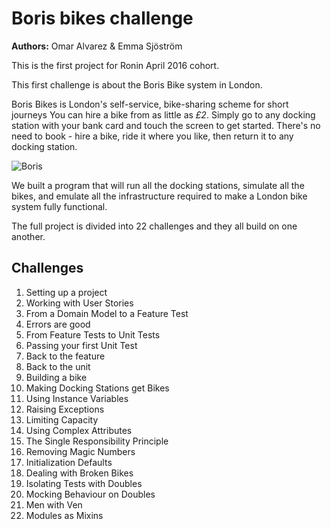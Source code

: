 # Boris bikes challenge

**Authors:** Omar Alvarez & Emma Sjöström

This is the first project for Ronin April 2016 cohort.

This first challenge is about the Boris Bike system in London.

Boris Bikes is London's self-service, bike-sharing scheme for short journeys
You can hire a bike from as little as *£2*. Simply go to any docking station with your bank card and touch the screen to get started.
There's no need to book - hire a bike, ride it where you like, then return it to any docking station.


![Boris](https://media.timeout.com/images/101595655/617/347/image.jpg "Boris in action!")


We built a program that will run all the docking stations, simulate all the bikes,
and emulate all the infrastructure required to make a London bike system fully functional.

The full project is divided into 22 challenges and they all build on one another.

## Challenges
1. Setting up a project
2. Working with User Stories
3. From a Domain Model to a Feature Test
4. Errors are good
5. From Feature Tests to Unit Tests
6. Passing your first Unit Test
7. Back to the feature
8. Back to the unit
9. Building a bike
10. Making Docking Stations get Bikes
11. Using Instance Variables
12. Raising Exceptions
13. Limiting Capacity
14. Using Complex Attributes
15. The Single Responsibility Principle
16. Removing Magic Numbers
17. Initialization Defaults
18. Dealing with Broken Bikes
19. Isolating Tests with Doubles
20. Mocking Behaviour on Doubles
21. Men with Ven
22. Modules as Mixins
